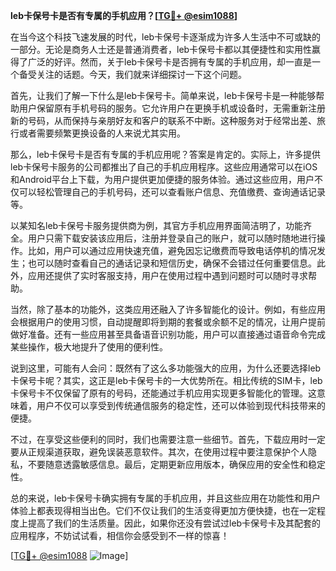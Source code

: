**leb卡保号卡是否有专属的手机应用？[[TG💪+ @esim1088](https://t.me/s/esim1088)]**

在当今这个科技飞速发展的时代，leb卡保号卡逐渐成为许多人生活中不可或缺的一部分。无论是商务人士还是普通消费者，leb卡保号卡都以其便捷性和实用性赢得了广泛的好评。然而，关于leb卡保号卡是否拥有专属的手机应用，却一直是一个备受关注的话题。今天，我们就来详细探讨一下这个问题。

首先，让我们了解一下什么是leb卡保号卡。简单来说，leb卡保号卡是一种能够帮助用户保留原有手机号码的服务。它允许用户在更换手机或设备时，无需重新注册新的号码，从而保持与亲朋好友和客户的联系不中断。这种服务对于经常出差、旅行或者需要频繁更换设备的人来说尤其实用。

那么，leb卡保号卡是否有专属的手机应用呢？答案是肯定的。实际上，许多提供leb卡保号卡服务的公司都推出了自己的手机应用程序。这些应用通常可以在iOS和Android平台上下载，为用户提供更加便捷的服务体验。通过这些应用，用户不仅可以轻松管理自己的手机号码，还可以查看账户信息、充值缴费、查询通话记录等。

以某知名leb卡保号卡服务提供商为例，其官方手机应用界面简洁明了，功能齐全。用户只需下载安装该应用后，注册并登录自己的账户，就可以随时随地进行操作。比如，用户可以通过应用快速充值，避免因忘记缴费而导致电话停机的情况发生；也可以随时查看自己的通话记录和短信历史，确保不会错过任何重要信息。此外，应用还提供了实时客服支持，用户在使用过程中遇到问题时可以随时寻求帮助。

当然，除了基本的功能外，这类应用还融入了许多智能化的设计。例如，有些应用会根据用户的使用习惯，自动提醒即将到期的套餐或余额不足的情况，让用户提前做好准备。还有一些应用甚至具备语音识别功能，用户可以直接通过语音命令完成某些操作，极大地提升了使用的便利性。

说到这里，可能有人会问：既然有了这么多功能强大的应用，为什么还要选择leb卡保号卡呢？其实，这正是leb卡保号卡的一大优势所在。相比传统的SIM卡，leb卡保号卡不仅保留了原有的号码，还能通过手机应用实现更多智能化的管理。这意味着，用户不仅可以享受到传统通信服务的稳定性，还可以体验到现代科技带来的便捷。

不过，在享受这些便利的同时，我们也需要注意一些细节。首先，下载应用时一定要从正规渠道获取，避免误装恶意软件。其次，在使用过程中要注意保护个人隐私，不要随意透露敏感信息。最后，定期更新应用版本，确保应用的安全性和稳定性。

总的来说，leb卡保号卡确实拥有专属的手机应用，并且这些应用在功能性和用户体验上都表现得相当出色。它们不仅让我们的生活变得更加方便快捷，也在一定程度上提高了我们的生活质量。因此，如果你还没有尝试过leb卡保号卡及其配套的应用程序，不妨试试看，相信你会感受到不一样的惊喜！

[[TG💪+ @esim1088](https://t.me/s/esim1088) ![Image](https://i.postimg.cc/4NQfJmqS/Snipaste-2025-05-13-00-14-12.png)]
